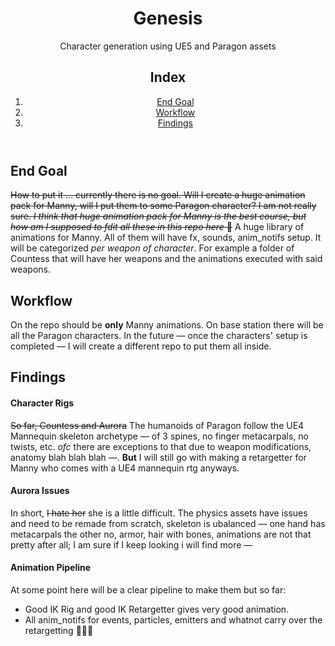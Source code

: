 <header>
  <h1>Genesis</h1>
  <p>Character generation using UE5 and Paragon assets</p>
  <section id="section-index">
    <h2>Index</h2>
    <ol>
      <li>
        <a href="section-end-goal">End Goal</a>
      </li>
      <li>
        <a href="section-workflow">Workflow</a>
      </li>
      <li>
        <a href="section-findings">Findings</a>
      </li>
    </ol>
  </section>
</header>

<body>
  <main>
    <section id="section-end-goal">
      <h2>
        End Goal
      </h2>
      <p>
      <strike>How to put it ... currently there is no goal. Will I create a huge animation pack for Manny, will I put them to some Paragon character? I am not really sure. <em>I think that huge animation pack for Manny is the best course, but how am I supposed to fdit all these in this repo here</em> 🤔</strike> A huge library of animations for Manny. All of them will have fx, sounds, anim_notifs setup. It will be categorized <em>per weapon of character</em>. For example a folder of Countess that will have her weapons and the animations executed with said weapons. 
      </p>
    </section>
    <section id="section-workflow">
      <h2>
        Workflow
      </h2>
      <p>
        On the repo should be <strong>only</strong> Manny animations. On base station there will be all the Paragon characters. In the future &mdash; once the characters' setup is completed &mdash; I will create a different repo to put them all inside.
      </p>
    </section>
    <section id="section-findings">
      <h2>
        Findings
      </h2>
      <section id="section-findings--rigs">
        <h4>
          Character Rigs
        </h4>
        <p>
          <strike>So far, Countess and Aurora</strike> The humanoids of Paragon follow the UE4 Mannequin skeleton archetype &mdash; of 3 spines, no finger metacarpals, no twists, etc. <em>ofc</em> there are exceptions to that due to weapon modifications, anatomy blah blah blah &mdash;. <strong>But</strong> I will still go with making a retargetter for Manny who comes with a UE4 mannequin rtg anyways. 
        </p>
      </section>
      <section id="section-findings--Aurora">
        <h4>
          Aurora Issues
        </h4>
        <p>
          In short, <strike>I hate her</strike> she is a little difficult. The physics assets have issues and need to be remade from scratch, skeleton is ubalanced &mdash; one hand has metacarpals the other no, armor, hair with bones, animations are not that pretty after all; I am sure if I keep looking i will find more &mdash;
        </p>
      </section>
      <section id="section-findings--animation-pipeline">
        <h4>
          Animation Pipeline
        </h4>
        <p>
          At some point here will be a clear pipeline to make them but so far:
        </p>
        <ul>
          <li>
            Good IK Rig and good IK Retargetter gives very good animation.
          </li>
          <li>
            All anim_notifs for events, particles, emitters and whatnot carry over the retargetting 🥳🥳🥳
          </li>
        </ul>
      </section>
    </section>
  </main>
</body>


